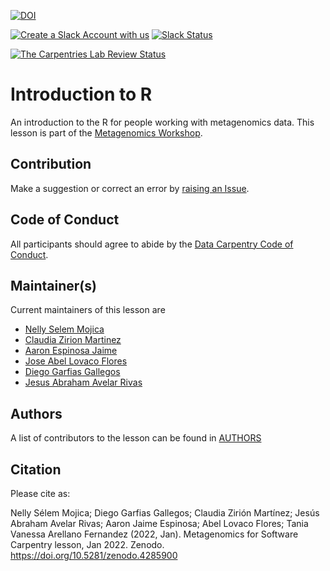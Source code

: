 [![DOI](https://zenodo.org/badge/DOI/10.5281/zenodo.4285900.svg)](https://doi.org/10.5281/zenodo.4285900)

[![Create a Slack Account with us](https://img.shields.io/badge/Create_Slack_Account-The_Carpentries-071159.svg)](https://swc-slack-invite.herokuapp.com/) 
[![Slack Status](https://img.shields.io/badge/Slack_Channel-dc--genomics-E01563.svg)](https://swcarpentry.slack.com/messages/C9N1K7DCY) 

[![The Carpentries Lab Review Status](http://badges.carpentries-lab.org/11_status.svg)](https://github.com/carpentries-lab/reviews/issues/11)

# Introduction to R

An introduction to the R for people working with metagenomics data. This lesson is part of the [Metagenomics Workshop](https://carpentries-incubator.github.io/metagenomics-workshop/).

## Contribution

Make a suggestion or correct an error by [raising an Issue](https://github.com/carpentries-incubator/introduction-to-R-for-metagenomics/issues).

## Code of Conduct

All participants should agree to abide by the [Data Carpentry Code of Conduct](http://www.datacarpentry.org/code-of-conduct/).
## Maintainer(s)
 
Current maintainers of this lesson are
 
* [Nelly Selem Mojica](https://github.com/nselem)
* [Claudia Zirion Martinez](https://github.com/Czirion)
* [Aaron Espinosa Jaime](https://github.com/aaronejaime)
* [Jose Abel Lovaco Flores](https://github.com/fabel134)
* [Diego Garfias Gallegos](https://github.com/Bedxxe)
* [Jesus Abraham Avelar Rivas](https://github.com/AbrahamAvelar)

## Authors

A list of contributors to the lesson can be found in [AUTHORS](AUTHORS) 

## Citation

Please cite as:

Nelly Sélem Mojica; Diego Garfias Gallegos; Claudia Zirión Martínez; Jesús Abraham Avelar Rivas; Aaron Jaime Espinosa; Abel Lovaco Flores; Tania Vanessa Arellano Fernandez (2022, Jan). Metagenomics for Software Carpentry lesson, Jan 2022. Zenodo. https://doi.org/10.5281/zenodo.4285900
